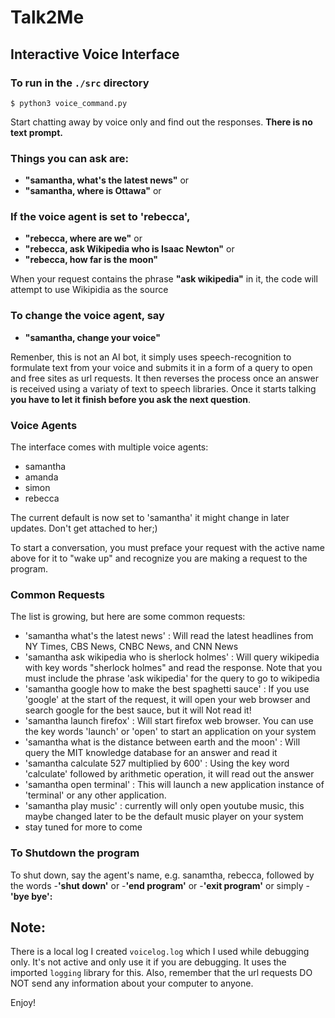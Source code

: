 # Talk2Me
## Interactive Voice Interface 

### To run in the `./src` directory
```
$ python3 voice_command.py
```

Start chatting away by voice only and find out the responses. **There is no text prompt.** 
### Things you can ask are:

- **"samantha, what's the latest news"** or 
- **"samantha, where is Ottawa"** or 

### If the voice agent is set to 'rebecca',

- **"rebecca, where are we"** or 
- **"rebecca, ask Wikipedia who is Isaac Newton"** or
- **"rebecca, how far is the moon"**

When your request contains the phrase **"ask wikipedia"** in it, the code will attempt to use Wikipidia as the source

### To change the voice agent, say 
- **"samantha, change your voice"**

Remenber, this is not an AI bot, it simply uses speech-recognition to formulate text from your voice and submits it in a form of a query to open and free sites as url requests.  It then reverses the process once an answer is received using a variaty of text to speech libraries. 
Once it starts talking **you have to let it finish before you ask the next question**.

### Voice Agents
The interface comes with multiple voice agents:
- samantha
- amanda
- simon
- rebecca

The current default is now set to 'samantha' it might change in later updates. Don't get attached to her;)

To start a conversation, you must preface your request with the active name above for it to "wake up" and recognize you are making a request to the program.

### Common Requests
The list is growing, but here are some common requests:
- 'samantha what's the latest news' : Will read the latest headlines from NY Times, CBS News, CNBC News, and CNN News
- 'samantha ask wikipedia who is sherlock holmes' : Will query wikipedia with key words "sherlock holmes" and read the response. Note that you must include the phrase 'ask wikipedia' for the query to go to wikipedia
- 'samantha google how to make the best spaghetti sauce' : If you use 'google' at the start of the request, it will open your web browser and search google for the best sauce, but it will Not read it!
- 'samantha launch firefox' : Will start firefox web browser. You can use the key words 'launch' or 'open' to start an application on your system
- 'samantha what is the distance between earth and the moon' : Will query the MIT knowledge database for an answer and read it
- 'samantha calculate 527 multiplied by 600' : Using the key word 'calculate' followed by arithmetic operation, it will read out the answer
- 'samantha open terminal' : This will launch a new application instance of 'terminal' or any other application. 
- 'samantha play music' : currently will only open youtube music, this maybe changed later to be the default music player on your system
- stay tuned for more to come


### To Shutdown the program
To shut down, say the agent's name, e.g. sanamtha, rebecca, followed by the words 
-**'shut down'** or 
-**'end program'** or 
-**'exit program'** or simply 
-**'bye bye':**

## Note:
There is a local log I created `voicelog.log` which I used while debugging only.  It's not active and only use it if you are debugging.  It uses the imported `logging` library for this.  Also, remember that the url requests DO NOT send any information about your computer to anyone.  

Enjoy!


